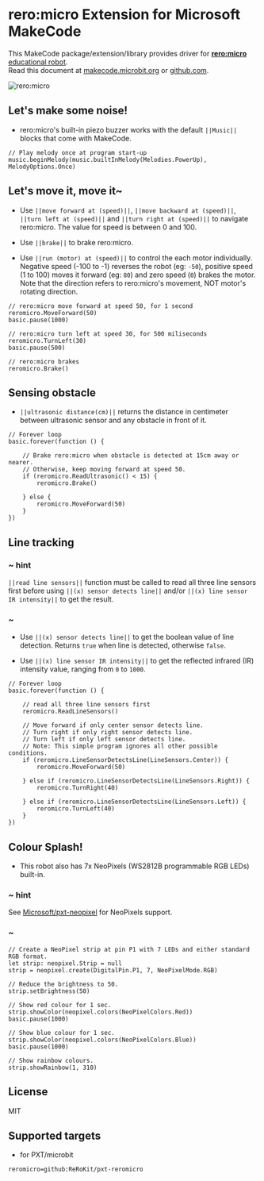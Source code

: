 # rero:micro Extension for Microsoft MakeCode

This MakeCode package/extension/library provides driver for [**rero:micro** educational robot](https://www.cytron.io/micro:bit/p-reromicro?currency=usd).<br />
Read this document at [makecode.microbit.org](https://makecode.microbit.org/pkg/rerokit/pxt-reromicro) or [github.com](https://github.com/ReRoKit/pxt-reromicro).

![rero:micro](https://raw.githubusercontent.com/rerokit/pxt-reromicro/master/icon.png)



## Let's make some noise!

* rero:micro's built-in piezo buzzer works with the default ``||Music||`` blocks that come with MakeCode.

```blocks
// Play melody once at program start-up
music.beginMelody(music.builtInMelody(Melodies.PowerUp), MelodyOptions.Once)
```



## Let's move it, move it~

* Use ``||move forward at (speed)||``, ``||move backward at (speed)||``, ``||turn left at (speed)||`` and ``||turn right at (speed)||`` to navigate rero:micro. The value for speed is between 0 and 100.

* Use ``||brake||`` to brake rero:micro.

* Use ``||run (motor) at (speed)||`` to control the each motor individually. Negative speed (-100 to -1) reverses the robot (eg: ``-50``), positive speed (1 to 100) moves it forward (eg: ``80``) and zero speed (``0``) brakes the motor. Note that the direction refers to rero:micro's movement, NOT motor's rotating direction.

```blocks
// rero:micro move forward at speed 50, for 1 second
reromicro.MoveForward(50)
basic.pause(1000)

// rero:micro turn left at speed 30, for 500 miliseconds
reromicro.TurnLeft(30)
basic.pause(500)

// rero:micro brakes
reromicro.Brake()
```



## Sensing obstacle

* ``||ultrasonic distance(cm)||`` returns the distance in centimeter between ultrasonic sensor and any obstacle in front of it.

```blocks
// Forever loop
basic.forever(function () {

    // Brake rero:micro when obstacle is detected at 15cm away or nearer.
    // Otherwise, keep moving forward at speed 50.
    if (reromicro.ReadUltrasonic() < 15) {
        reromicro.Brake()

    } else {
        reromicro.MoveForward(50)
    }
})
```



## Line tracking

### ~ hint
``||read line sensors||`` function must be called to read all three line sensors first before using ``||(x) sensor detects line||`` and/or ``||(x) line sensor IR intensity||`` to get the result.
### ~

* Use ``||(x) sensor detects line||`` to get the boolean value of line detection. Returns ``true`` when line is detected, otherwise ``false``.

* Use ``||(x) line sensor IR intensity||`` to get the reflected infrared (IR) intensity value, ranging from ``0`` to ``1000``.

```blocks
// Forever loop
basic.forever(function () {

    // read all three line sensors first
    reromicro.ReadLineSensors()

    // Move forward if only center sensor detects line.
    // Turn right if only right sensor detects line.
    // Turn left if only left sensor detects line.
    // Note: This simple program ignores all other possible conditions.
    if (reromicro.LineSensorDetectsLine(LineSensors.Center)) {
        reromicro.MoveForward(50)

    } else if (reromicro.LineSensorDetectsLine(LineSensors.Right)) {
        reromicro.TurnRight(40)

    } else if (reromicro.LineSensorDetectsLine(LineSensors.Left)) {
        reromicro.TurnLeft(40)
    }
})
```



## Colour Splash!

* This robot also has 7x NeoPixels (WS2812B programmable RGB LEDs) built-in. 

### ~ hint
See [Microsoft/pxt-neopixel](https://makecode.microbit.org/pkg/microsoft/pxt-neopixel) for NeoPixels support. 
### ~

```blocks
// Create a NeoPixel strip at pin P1 with 7 LEDs and either standard RGB format.
let strip: neopixel.Strip = null
strip = neopixel.create(DigitalPin.P1, 7, NeoPixelMode.RGB)

// Reduce the brightness to 50.
strip.setBrightness(50)

// Show red colour for 1 sec.
strip.showColor(neopixel.colors(NeoPixelColors.Red))
basic.pause(1000)

// Show blue colour for 1 sec.
strip.showColor(neopixel.colors(NeoPixelColors.Blue))
basic.pause(1000)

// Show rainbow colours.
strip.showRainbow(1, 310)
```



## License

MIT

## Supported targets

* for PXT/microbit

```package
reromicro=github:ReRoKit/pxt-reromicro
```
